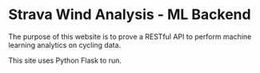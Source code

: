 # Strava Wind Analysis - ML Backend

The purpose of this website is to prove a RESTful API to perform machine learning analytics on cycling data.

This site uses Python Flask to run.
